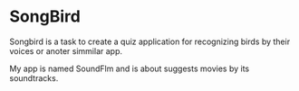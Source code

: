 # SongBird
Songbird is a task to create a quiz application for recognizing birds by their voices or anoter simmilar app.

My app is named SoundFlm and is about suggests movies by its soundtracks.
